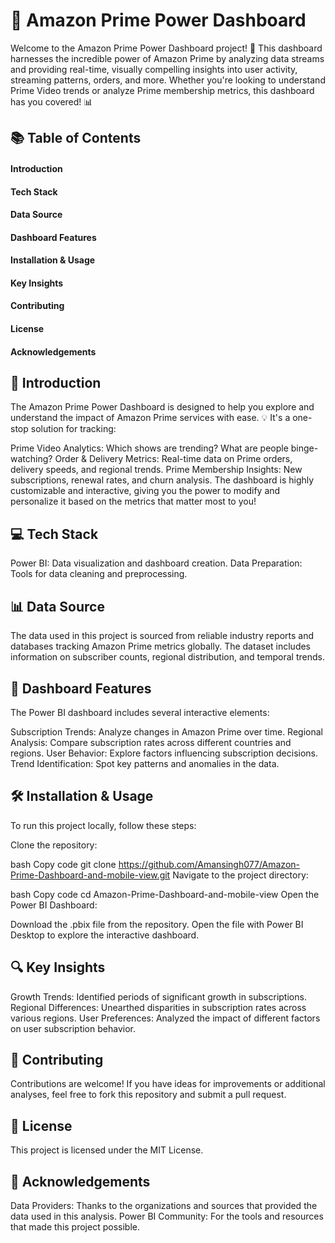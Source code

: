 # 🚀 Amazon Prime Power Dashboard
Welcome to the Amazon Prime Power Dashboard project! 🎉 This dashboard harnesses the incredible power of Amazon Prime by analyzing data streams and providing real-time, visually compelling insights into user activity, streaming patterns, orders, and more. Whether you're looking to understand Prime Video trends or analyze Prime membership metrics, this dashboard has you covered! 📊

## 📚 Table of Contents
#### Introduction
#### Tech Stack
#### Data Source
#### Dashboard Features
#### Installation & Usage
#### Key Insights
#### Contributing
#### License
#### Acknowledgements


## 📝 Introduction
The Amazon Prime Power Dashboard is designed to help you explore and understand the impact of Amazon Prime services with ease. 💡 It's a one-stop solution for tracking:

Prime Video Analytics: Which shows are trending? What are people binge-watching?
Order & Delivery Metrics: Real-time data on Prime orders, delivery speeds, and regional trends.
Prime Membership Insights: New subscriptions, renewal rates, and churn analysis.
The dashboard is highly customizable and interactive, giving you the power to modify and personalize it based on the metrics that matter most to you!

## 💻 Tech Stack
Power BI: Data visualization and dashboard creation.
Data Preparation: Tools for data cleaning and preprocessing.


## 📊 Data Source
The data used in this project is sourced from reliable industry reports and databases tracking Amazon Prime  metrics globally. The dataset includes information on subscriber counts, regional distribution, and temporal trends.


## 🚀 Dashboard Features
The Power BI dashboard includes several interactive elements:

Subscription Trends: Analyze changes in Amazon Prime over time.
Regional Analysis: Compare subscription rates across different countries and regions.
User Behavior: Explore factors influencing subscription decisions.
Trend Identification: Spot key patterns and anomalies in the data.

## 🛠️ Installation & Usage
To run this project locally, follow these steps:

Clone the repository:

bash
Copy code
git clone https://github.com/Amansingh077/Amazon-Prime-Dashboard-and-mobile-view.git
Navigate to the project directory:

bash
Copy code
cd Amazon-Prime-Dashboard-and-mobile-view
Open the Power BI Dashboard:

Download the .pbix file from the repository.
Open the file with Power BI Desktop to explore the interactive dashboard.


## 🔍 Key Insights
Growth Trends: Identified periods of significant growth in subscriptions.
Regional Differences: Unearthed disparities in subscription rates across various regions.
User Preferences: Analyzed the impact of different factors on user subscription behavior.


## 🤝 Contributing
Contributions are welcome! If you have ideas for improvements or additional analyses, feel free to fork this repository and submit a pull request.


## 📄 License
This project is licensed under the MIT License. 


## 🙏 Acknowledgements
Data Providers: Thanks to the organizations and sources that provided the data used in this analysis.
Power BI Community: For the tools and resources that made this project possible.

